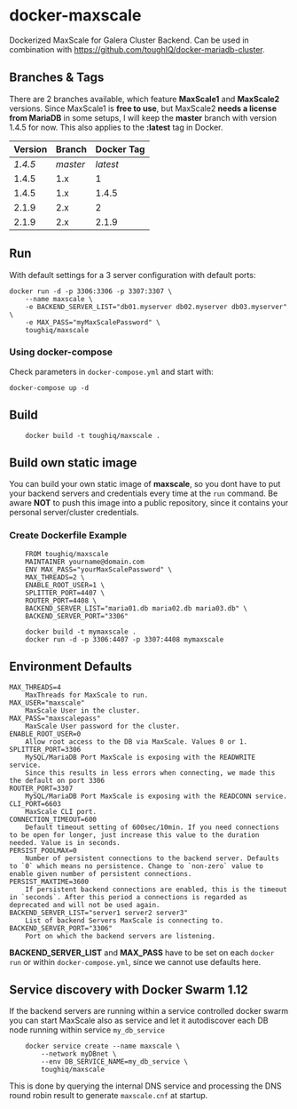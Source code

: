 # docker-maxscale
Dockerized MaxScale for Galera Cluster Backend.
Can be used in combination with https://github.com/toughIQ/docker-mariadb-cluster.

## Branches & Tags
There are 2 branches available, which feature __MaxScale1__ and __MaxScale2__ versions.
Since MaxScale1 is __free to use__, but MaxScale2 __needs a license from MariaDB__ in some setups, I will keep the __master__ branch with version 1.4.5 for now. This also applies to the __:latest__ tag in Docker.

| Version | Branch | Docker Tag |
|---------|--------|------------|
| _1.4.5_   | _master_ | _latest_     |
| 1.4.5   | 1.x    | 1          |
| 1.4.5   | 1.x    | 1.4.5      |
| 2.1.9   | 2.x    | 2          |
| 2.1.9   | 2.x    | 2.1.9      |

## Run
With default settings for a 3 server configuration with default ports:

    docker run -d -p 3306:3306 -p 3307:3307 \
        --name maxscale \
        -e BACKEND_SERVER_LIST="db01.myserver db02.myserver db03.myserver" \
        -e MAX_PASS="myMaxScalePassword" \
        toughiq/maxscale
### Using docker-compose
Check parameters in `docker-compose.yml` and start with:

    docker-compose up -d
    
## Build

        docker build -t toughiq/maxscale .

## Build own static image
You can build your own static image of __maxscale__, so you dont have to put your backend servers and credentials every time at the `run` command. Be aware __NOT__ to push this image into a public repository, since it contains your personal server/cluster credentials.

### Create Dockerfile Example

        FROM toughiq/maxscale
        MAINTAINER yourname@domain.com
        ENV MAX_PASS="yourMaxScalePassword" \
        MAX_THREADS=2 \
        ENABLE_ROOT_USER=1 \ 
        SPLITTER_PORT=4407 \
        ROUTER_PORT=4408 \
        BACKEND_SERVER_LIST="maria01.db maria02.db maria03.db" \
        BACKEND_SERVER_PORT="3306"
            
        docker build -t mymaxscale .
        docker run -d -p 3306:4407 -p 3307:4408 mymaxscale
    
## Environment Defaults
    MAX_THREADS=4
        MaxThreads for MaxScale to run.
    MAX_USER="maxscale"
        MaxScale User in the cluster.
    MAX_PASS="maxscalepass"
        MaxScale User password for the cluster.
    ENABLE_ROOT_USER=0
        Allow root access to the DB via MaxScale. Values 0 or 1.
    SPLITTER_PORT=3306
        MySQL/MariaDB Port MaxScale is exposing with the READWRITE service.
        Since this results in less errors when connecting, we made this the default on port 3306
    ROUTER_PORT=3307
        MySQL/MariaDB Port MaxScale is exposing with the READCONN service.
    CLI_PORT=6603
        MaxScale CLI port.
    CONNECTION_TIMEOUT=600
        Default timeout setting of 600sec/10min. If you need connections to be open for longer, just increase this value to the duration needed. Value is in seconds.
    PERSIST_POOLMAX=0
        Number of persistent connections to the backend server. Defaults to `0` which means no persistence. Change to `non-zero` value to enable given number of persistent connections.
    PERSIST_MAXTIME=3600
        If persistent backend connections are enabled, this is the timeout in `seconds`. After this period a connections is regarded as deprecated and will not be used again.
    BACKEND_SERVER_LIST="server1 server2 server3"
        List of backend Servers MaxScale is connecting to.
    BACKEND_SERVER_PORT="3306"
        Port on which the backend servers are listening.
        
__BACKEND_SERVER_LIST__ and __MAX_PASS__ have to be set on each `docker run` or within `docker-compose.yml`, since we cannot use defaults here.

## Service discovery with Docker Swarm 1.12
If the backend servers are running within a service controlled docker swarm you can start MaxScale also as service and let it autodiscover each DB node running within service `my_db_service`
        
        docker service create --name maxscale \
            --network myDBnet \
            --env DB_SERVICE_NAME=my_db_service \
            toughiq/maxscale

This is done by querying the internal DNS service and processing the DNS round robin result to generate `maxscale.cnf` at startup.     
    
    
